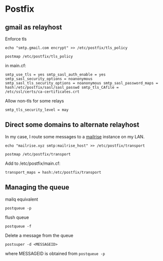 # Postfix

## gmail as relayhost






Enforce tls

`echo "smtp.gmail.com encrypt" >> /etc/postfix/tls_policy`

`postmap /etc/postfix/tls_policy`

in main.cf:

`smtp_use_tls = yes
smtp_sasl_auth_enable = yes
smtp_sasl_security_options = noanonymous
smtp_sasl_tls_security_options = noanonymous
smtp_sasl_password_maps = hash:/etc/postfix/sasl/sasl_passwd
smtp_tls_CAfile = /etc/ssl/certs/ca-certificates.crt`


Allow non-tls for some relays

`smtp_tls_security_level = may`

## Direct some domains to alternate relayhost

In my case, I route some messages to a [mailrise](https://github.com/YoRyan/mailrise) instance on my LAN.

`echo "mailrise.xyz smtp:mailrise_host" >> /etc/postfix/transport`

`postmap /etc/postfix/transport`

Add to /etc/postfix/main.cf:

`transport_maps = hash:/etc/postfix/transport`



## Managing the queue

mailq equivalent

`postqueue -p`

flush queue

`postqueue -f`

Delete a message from the queue

`postsuper -d <MESSAGEID>`

where MESSAGEID is obtained from `postqueue -p`

  
